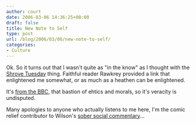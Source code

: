 ```yaml
---
author: court
date: 2006-03-06 14:36:25+00:00
draft: false
title: New Note to Self
type: post
url: /blog/2006/03/06/new-note-to-self/
categories:
- Culture
---
```


Ok.  So it turns out that I wasn't quite as "in the know" as I thought with the [Shrove Tuesday](http://www.vallentyne.com/blog/archives/2006/02/note_to_self.html) thing.  Faithful reader Rawkrey provided a link that enlightened me somewhat, or as much as a heathen can be enlightened.

It's [from the BBC](http://www.bbc.co.uk/religion/religions/christianity/holydays/shrovetuesday.shtml), that bastion of ehtics and morals, so it's veracity is undisputed.

Many apologies to anyone who actually listens to me here, I'm the comic relief contributor to Wilson's [sober social commentary](http://www.vallentyne.com/blog/archives/2006/03/sikhs_can_carry.html)...
